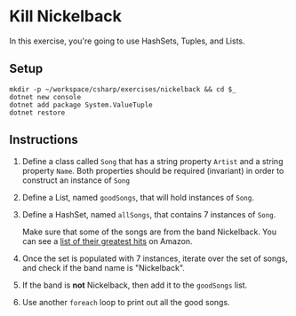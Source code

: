 # Kill Nickelback

In this exercise, you're going to use HashSets, Tuples, and Lists.

## Setup

```
mkdir -p ~/workspace/csharp/exercises/nickelback && cd $_
dotnet new console
dotnet add package System.ValueTuple
dotnet restore
```

## Instructions

1. Define a class called `Song` that has a string property `Artist` and a string property `Name`.  Both properties should be required (invariant) in order to construct an instance of `Song` 
1. Define a List, named `goodSongs`, that will hold instances of `Song`.
1. Define a HashSet, named `allSongs`, that contains 7 instances of `Song`.

    Make sure that some of the songs are from the band Nickelback. You can see a [list of their greatest hits](https://www.amazon.com/Best-Nickelback-1/dp/B00FFERTUK/) on Amazon.
1. Once the set is populated with 7 instances, iterate over the set of songs, and check if the band name is "Nickelback".
1. If the band is **not** Nickelback, then add it to the `goodSongs` list.
1. Use another `foreach` loop to print out all the good songs.
